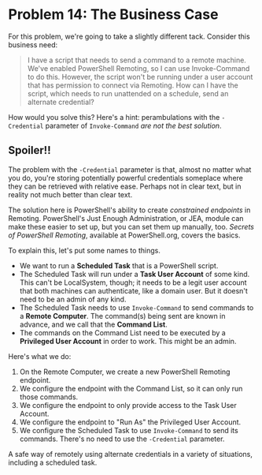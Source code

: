# Problem 14: The Business Case
For this problem, we're going to take a slightly different tack. Consider this business need:

> I have a script that needs to send a command to a remote machine. We've enabled PowerShell Remoting, so I can use Invoke-Command to do this. However, the script won't be running under a user account that has permission to connect via Remoting. How can I have the script, which needs to run unattended on a schedule, send an alternate credential?

How would you solve this? Here's a hint: perambulations with the `-Credential` parameter of `Invoke-Command` _are not the best solution_. 

## Spoiler!!
The problem with the `-Credential` parameter is that, almost no matter what you do, you're storing potentially powerful credentials someplace where they can be retrieved with relative ease. Perhaps not in clear text, but in reality not much better than clear text.

The solution here is PowerShell's ability to create _constrained endpoints_ in Remoting. PowerShell's Just Enough Administration, or JEA, module can make these easier to set up, but you can set them up manually, too. _Secrets of PowerShell Remoting_, available at PowerShell.org, covers the basics.

To explain this, let's put some names to things.

* We want to run a **Scheduled Task** that is a PowerShell script.
* The Scheduled Task will run under a **Task User Account** of some kind. This can't be LocalSystem, though; it needs to be a legit user account that both machines can authenticate, like a domain user. But it doesn't need to be an admin of any kind.
* The Scheduled Task needs to use `Invoke-Command` to send commands to a **Remote Computer**. The command(s) being sent are known in advance, and we call that the **Command List**. 
* The commands on the Command List need to be executed by a **Privileged User Account** in order to work. This might be an admin.

Here's what we do:

1. On the Remote Computer, we create a new PowerShell Remoting endpoint.
2. We configure the endpoint with the Command List, so it can only run those commands.
3. We configure the endpoint to only provide access to the Task User Account.
4. We configure the endpoint to "Run As" the Privileged User Account.
5. We configure the Scheduled Task to use `Invoke-Command` to send its commands. There's no need to use the `-Credential` parameter.

A safe way of remotely using alternate credentials in a variety of situations, including a scheduled task.